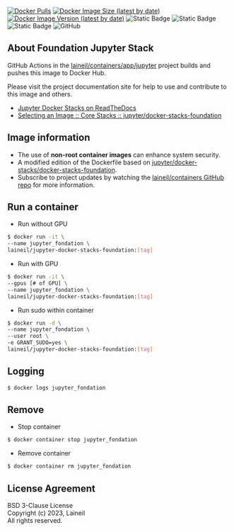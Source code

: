 [![Docker Pulls](https://img.shields.io/docker/pulls/laineil/jupyter-docker-stacks-foundation)](https://hub.docker.com/r/laineil/jupyter-docker-stacks-foundation) [![Docker Image Size (latest by date)](https://img.shields.io/docker/image-size/laineil/jupyter-docker-stacks-foundation?sort=date)](https://hub.docker.com/r/laineil/jupyter-docker-stacks-foundation/tags) [![Docker Image Version (latest by date)](https://img.shields.io/docker/v/laineil/jupyter-docker-stacks-foundation?sort=date)](https://hub.docker.com/r/laineil/jupyter-docker-stacks-foundation/tags) ![Static Badge](https://img.shields.io/badge/python-3.10%20%7C%203.11-blue) ![Static Badge](https://img.shields.io/badge/cuda-11.8%20%7C%2012.2-blue) ![Static Badge](https://img.shields.io/badge/arch-x86__64%20%7C%20arm64%20%7C%20ppc64le-blue) ![GitHub](https://img.shields.io/github/license/laineil/containers)

## About Foundation Jupyter Stack

GitHub Actions in the [laineil/containers/app/jupyter](https://github.com/laineil/containers/tree/main/app/jupyter) project builds and pushes this image to Docker Hub.

Please visit the project documentation site for help to use and contribute to this image and others.

- [Jupyter Docker Stacks on ReadTheDocs](https://jupyter-docker-stacks.readthedocs.io/en/latest/index.html)
- [Selecting an Image :: Core Stacks :: jupyter/docker-stacks-foundation](https://jupyter-docker-stacks.readthedocs.io/en/latest/using/selecting.html#jupyter-docker-stacks-foundation)

## Image information

- The use of **non-root container images** can enhance system security.
- A modified edition of the Dockerfile based on [jupyter/docker-stacks/docker-stacks-foundation](https://github.com/jupyter/docker-stacks/tree/main/docker-stacks-foundation).
- Subscribe to project updates by watching the [laineil/containers GitHub repo](https://github.com/laineil/containers) for more information.

## Run a container

- Run without GPU

```bash
$ docker run -it \
--name jupyter_fondation \
laineil/jupyter-docker-stacks-foundation:[tag]
```

- Run with GPU

```bash
$ docker run -it \
--gpus [# of GPU] \
--name jupyter_fondation \
laineil/jupyter-docker-stacks-foundation:[tag]
```

- Run sudo within container

```bash
$ docker run -d \
--name jupyter_fondation \
--user root \
-e GRANT_SUDO=yes \
laineil/jupyter-docker-stacks-foundation:[tag]
```

## Logging

```bash
$ docker logs jupyter_fondation
```

## Remove

- Stop container

```bash
$ docker container stop jupyter_fondation
```

- Remove container

```bash
$ docker container rm jupyter_fondation
```

## License Agreement

BSD 3-Clause License  
Copyright (c) 2023, Laineil  
All rights reserved.
